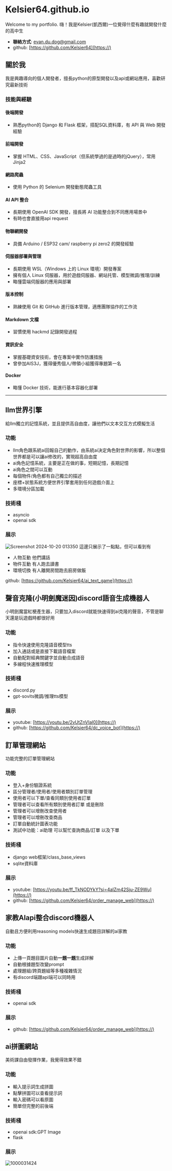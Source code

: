# Kelsier64.github.io
Welcome to my portfolio.
嗨！我是Kelsier(凱西爾)一位覺得什麼有趣就開發什麼的高中生
- **聯絡方式**: evan.du.dog@gmail.com
- github: [https://github.com/Kelsier64](https://)


## 關於我
我是興趣導向的個人開發者，擅長python的原型開發以及api或網站應用，喜歡研究最新技術
### 技能與經驗

#### 後端開發  
  - 熟悉python的 Django 和 Flask 框架，搭配SQL資料庫，有 API 與 Web 開發經驗
  
#### 前端開發  
  - 掌握 HTML、CSS、JavaScript（但系統學過的是過時的jQuery），常用 Jinja2

#### 網路爬蟲  
  - 使用 Python 的 Selenium 開發動態爬蟲工具

#### AI API 整合  
  - 長期使用 OpenAI SDK 開發，擅長將 AI 功能整合到不同應用場景中
  - 有時也會直接用api request

#### 物聯網開發
  - 具備 Arduino / ESP32 cam/ raspberry pi zero2 的開發經驗

#### 伺服器部署與管理  
  - 長期使用 WSL（Windows 上的 Linux 環境）開發專案
  - 擁有個人 Linux 伺服器，用於遊戲伺服器、網站托管、模型微調/推理/訓練
  - 略懂雲端伺服器的應用與部署

#### 版本控制  
  - 熟練使用 Git 和 GitHub 進行版本管理，適應團隊協作的工作流

#### Markdown 文檔
  - 習慣使用 hackmd 記錄開發過程

#### 資訊安全
  - 掌握基礎資安技術，會在專案中實作防護措施  
  - 曾參加AIS3J，獲得優秀個人/帶領小組獲得專題第一名

#### Docker
  - 略懂 Docker 技術，能進行基本容器化部署

---

## llm世界引擎
給llm獨立的記憶系統，並且提供高自由度，讓他們以文本交互方式模擬生活

### 功能
- llm角色跟系統ai回報自己的動作，由系統ai決定角色對世界的影響，所以整個世界都是可以讓ai修改的，實現超高自由度
- ai角色記憶系統，主要是正在做的事，短期記憶，長期記憶
- ai角色之間可以互動
- 每個物件/角色都有自己獨立的描述
- 座標+狀態系統方便世界引擎套用到任何遊戲介面上
- 多環境分區加載

### 技術棧
- asyncio
- openai sdk

### 展示
![Screenshot 2024-10-20 013350](https://hackmd.io/_uploads/SyM1lsJC1g.png)
這邊只展示了一點點，但可以看到有
- 人物互動 他們講話
- 物件互動 有人跑去讀書
- 環境切換 有人離開房間跑去廚房做飯

github: [https://github.com/Kelsier64/ai_text_game](https://)

## 聲音克隆(小明劍魔迷因)discord語音生成機器人
小明劍魔當紅梗產生器，只要加入discord就能快速得到ai克隆的聲音，不管是聊天還是玩遊戲時都很好用
### 功能
- 指令快速使用克隆語音模型tts
- 加入通話或是直接下載語音檔案
- 自動配對經典關鍵字並自動合成語音
- 多線程快速推理模型
### 技術棧
- discord.py
- gpt-sovits微調/推理tts模型
### 展示
- youtube: [https://youtu.be/2vUtZnVIaI0](https://)
- github: [https://github.com/Kelsier64/dc_voice_bot](https://)


## 訂單管理網站
功能完整的訂單管理網站
### 功能
- 登入+身份驗證系統
- 區分管理者/使用者/使用者類別訂單管理
- 使用者可以下單/查看同類別使用者訂單
- 管理者可以查看所有類別使用者訂單 或是刪除
- 管理者可以增刪改查使用者
- 管理者可以增刪改查商品
- 訂單自動統計圖表功能
- 測試中功能：ai助理 可以幫忙查詢商品/訂單 以及下單
### 技術棧
- django web框架/class_base_views
- sqlite資料庫
### 展示

- youtube: [https://youtu.be/ff_TkNODYkY?si=4aIZm42Sju-ZE9Wu](https://)
- github: [https://github.com/Kelsier64/order_manage_web](https://)

## 家教AIapi整合discord機器人
自動且方便利用reasoning models快速生成題目詳解的ai家教
### 功能
- 上傳一頁題目圖片自動**一題一題**生成詳解
- 自動根據題型改變prompt
- 處理題組/跨頁題組等多種複雜情況
- 有discord端跟api端可以同時用
### 技術棧
- openai sdk

### 展示
- github: [https://github.com/Kelsier64/order_manage_web](https://)

## ai拼圖網站
美術課自由發揮作業，我覺得效果不錯
### 功能
- 輸入提示詞生成拼圖
- 點擊拼圖可以查看提示詞
- 輸入密碼可以看原圖
- 簡單但完整的前後端
### 技術棧
- openai sdk:GPT Image
- flask
### 展示
![1000031424](https://hackmd.io/_uploads/rks4cXSgge.png)











